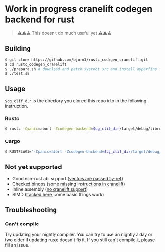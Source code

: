 # Work in progress cranelift codegen backend for rust

> ⚠⚠⚠ This doesn't do much useful yet ⚠⚠⚠

## Building

```bash
$ git clone https://github.com/bjorn3/rustc_codegen_cranelift.git
$ cd rustc_codegen_cranelift
$ ./prepare.sh # download and patch sysroot src and install hyperfine for benchmarking
$ ./test.sh
```

## Usage

`$cg_clif_dir` is the directory you cloned this repo into in the following instruction.

### Rustc

```bash
$ rustc -Cpanic=abort -Zcodegen-backend=$cg_clif_dir/target/debug/librustc_codegen_cranelift.so --sysroot $cg_clif_dir/build_sysroot/sysroot my_crate.rs
```

### Cargo

```bash
$ RUSTFLAGS="-Cpanic=abort -Zcodegen-backend=$cg_clif_dir/target/debug/librustc_codegen_cranelift.dylib --sysroot $cg_clif_dir/build_sysroot/sysroot" cargo run
```

## Not yet supported

* Good non-rust abi support ([vectors are passed by-ref](https://github.com/bjorn3/rustc_codegen_cranelift/issues/10))
* Checked binops ([some missing instructions in cranelift](https://github.com/CraneStation/cranelift/issues/460))
* Inline assembly ([no cranelift support](https://github.com/CraneStation/cranelift/issues/444))
* SIMD ([tracked here](https://github.com/bjorn3/rustc_codegen_cranelift/issues/171), some basic things work)

## Troubleshooting

### Can't compile

Try updating your nightly compiler. You can try to use an nightly a day or two older if updating rustc doesn't fix it. If you still can't compile it, please fill an issue.
